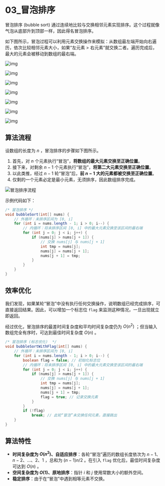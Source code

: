 # 03_冒泡排序

冒泡排序 (bubble sort) 通过连续地比较与交换相邻元素实现排序。这个过程就像气泡从底部升到顶部一样，因此得名冒泡排序。

如下图所示，冒泡过程可以利用元素交换操作来模拟：从数组最左端开始向右遍历，依次比较相邻元素大小，如果“左元素 > 右元素”就交换二者。遍历完成后，最大的元素会被移动到数组的最右端。

![img](https://cdn.jsdelivr.net/gh/Zong-Liang/ImageBed@main//202404051457124.png)

![img](https://cdn.jsdelivr.net/gh/Zong-Liang/ImageBed@main//202404051457633.png)

![img](https://cdn.jsdelivr.net/gh/Zong-Liang/ImageBed@main//202404051457556.png)

![img](https://cdn.jsdelivr.net/gh/Zong-Liang/ImageBed@main//202404051457073.png)

![img](https://cdn.jsdelivr.net/gh/Zong-Liang/ImageBed@main//202404051458099.png)

![img](https://cdn.jsdelivr.net/gh/Zong-Liang/ImageBed@main//202404051458847.png)

![img](https://cdn.jsdelivr.net/gh/Zong-Liang/ImageBed@main//202404051458078.png)

## 算法流程

设数组的长度为 $n$ ，冒泡排序的步骤如下图所示。

1. 首先，对 $n$ 个元素执行“冒泡”，**将数组的最大元素交换至正确位置**。
2. 接下来，对剩余 $n−1$ 个元素执行“冒泡”，**将第二大元素交换至正确位置**。
3. 以此类推，经过 $n−1$ 轮“冒泡”后，**前 $n−1$ 大的元素都被交换至正确位置**。
4. 仅剩的一个元素必定是最小元素，无须排序，因此数组排序完成。

![冒泡排序流程](https://cdn.jsdelivr.net/gh/ZL85/ImageBed@main/202404031927033.png)

示例代码如下：

```java
/* 冒泡排序 */
void bubbleSort(int[] nums) {
    // 外循环：未排序区间为 [0, i]
    for (int i = nums.length - 1; i > 0; i--) {
        // 内循环：将未排序区间 [0, i] 中的最大元素交换至该区间的最右端
        for (int j = 0; j < i; j++) {
            if (nums[j] > nums[j + 1]) {
                // 交换 nums[j] 与 nums[j + 1]
                int tmp = nums[j];
                nums[j] = nums[j + 1];
                nums[j + 1] = tmp;
            }
        }
    }
}
```

## 效率优化

我们发现，如果某轮“冒泡”中没有执行任何交换操作，说明数组已经完成排序，可直接返回结果。因此，可以增加一个标志位 `flag` 来监测这种情况，一旦出现就立即返回。

经过优化，冒泡排序的最差时间复杂度和平均时间复杂度仍为 $O(n^{2})$ ；但当输入数组完全有序时，可达到最佳时间复杂度 $O(n)$ 。

```java
/* 冒泡排序 (标志优化)  */
void bubbleSortWithFlag(int[] nums) {
    // 外循环：未排序区间为 [0, i]
    for (int i = nums.length - 1; i > 0; i--) {
        boolean flag = false; // 初始化标志位
        // 内循环：将未排序区间 [0, i] 中的最大元素交换至该区间的最右端
        for (int j = 0; j < i; j++) {
            if (nums[j] > nums[j + 1]) {
                // 交换 nums[j] 与 nums[j + 1]
                int tmp = nums[j];
                nums[j] = nums[j + 1];
                nums[j + 1] = tmp;
                flag = true; // 记录交换元素
            }
        }
        if (!flag)
            break; // 此轮“冒泡”未交换任何元素，直接跳出
    }
}
```

## 算法特性

- **时间复杂度为 $O(n^{2})$、自适应排序**：各轮“冒泡”遍历的数组长度依次为 $n−1、n−2、…、2、1$ ，总和为 $(n−1)n/2$ 。在引入 `flag` 优化后，最佳时间复杂度可达到 $O(n)$ 。
- **空间复杂度为 $O(1)$、原地排序**：指针 $i$ 和 $j$ 使用常数大小的额外空间。
- **稳定排序**：由于在“冒泡”中遇到相等元素不交换。